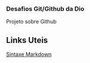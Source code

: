 ### Desafios Git/Github da Dio
Projeto sobre Github
## Links Uteis 
[Sintaxe Markdown](www.markdownguide.org/basic-syntax/)
